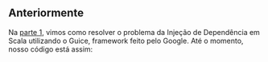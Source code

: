## Anteriormente

Na [parte 1](/injecao-de-dependencia-em-scala-parte-1), vimos como resolver o problema da Injeção de Dependência em Scala utilizando  o Guice, framework feito pelo Google. Até o momento, nosso código está assim:


<!--stackedit_data:
eyJoaXN0b3J5IjpbLTE3NzQzOTQ4MTksLTIwODg3NDY2MTIsLT
MzMjQ1NTM2M119
-->